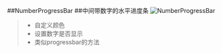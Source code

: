 ##NumberProgressBar
##中间带数字的水平进度条
![NumberProgressBar](http://ww3.sinaimg.cn/mw690/610dc034jw1efyrd8n7i7g20cz02mq5f.gif)
> * 自定义颜色
> * 设置数字是否显示
> * 类似progressbar的方法

